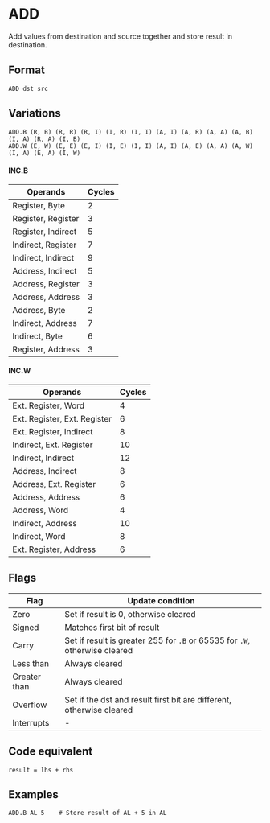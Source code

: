 # ADD

Add values from destination and source together and store result in destination.

## Format 

`ADD dst src`

## Variations

```
ADD.B (R, B) (R, R) (R, I) (I, R) (I, I) (A, I) (A, R) (A, A) (A, B) (I, A) (R, A) (I, B)
ADD.W (E, W) (E, E) (E, I) (I, E) (I, I) (A, I) (A, E) (A, A) (A, W) (I, A) (E, A) (I, W)
```

#### INC.B

|Operands|Cycles|
|--------|------|
|Register, Byte|2|
|Register, Register|3|
|Register, Indirect|5|
|Indirect, Register|7|
|Indirect, Indirect|9|
|Address, Indirect|5|
|Address, Register|3|
|Address, Address|3|
|Address, Byte|2|
|Indirect, Address|7|
|Indirect, Byte|6|
|Register, Address|3|

#### INC.W

|Operands|Cycles|
|--------|------|
|Ext. Register, Word|4|
|Ext. Register, Ext. Register|6|
|Ext. Register, Indirect|8|
|Indirect, Ext. Register|10|
|Indirect, Indirect|12|
|Address, Indirect|8|
|Address, Ext. Register|6|
|Address, Address|6|
|Address, Word|4|
|Indirect, Address|10|
|Indirect, Word|8|
|Ext. Register, Address|6|

## Flags

|Flag|Update condition|
|---|---|
|Zero|Set if result is 0, otherwise cleared|
|Signed|Matches first bit of result|
|Carry|Set if result is greater 255 for `.B` or 65535 for `.W`, otherwise cleared|
|Less than|Always cleared|
|Greater than|Always cleared|
|Overflow|Set if the dst and result first bit are different, otherwise cleared|
|Interrupts|-|

## Code equivalent

```
result = lhs + rhs
```

## Examples

```
ADD.B AL 5    # Store result of AL + 5 in AL
```